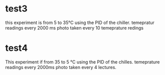 # test3
this experiment is from 5 to  35°C using the PID of the chiller. 
temepratur readings every 2000 ms 
photo taken every 10 temeprature redings

# test4
This experiment if from 35 to 5 °C using the PID of the chilles. 
temeprature readings every 2000ms
photo taken every 4 lectures. 
